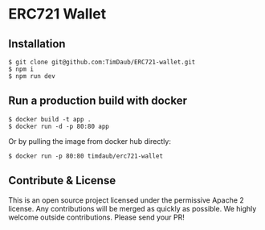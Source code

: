 # ERC721 Wallet

## Installation

```
$ git clone git@github.com:TimDaub/ERC721-wallet.git
$ npm i
$ npm run dev
```

## Run a production build with docker

```
$ docker build -t app .
$ docker run -d -p 80:80 app
```

Or by pulling the image from docker hub directly:

```
$ docker run -p 80:80 timdaub/erc721-wallet
```

## Contribute & License

This is an open source project licensed under the permissive Apache 2 license.
Any contributions will be merged as quickly as possible. We highly welcome
outside contributions. Please send your PR!
